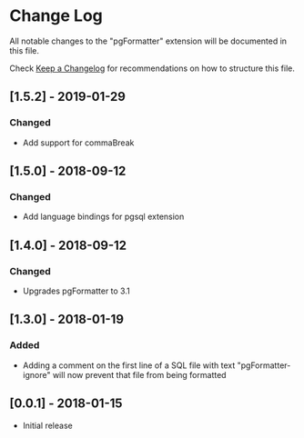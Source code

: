 # Change Log

All notable changes to the "pgFormatter" extension will be documented in this file.

Check [Keep a Changelog](http://keepachangelog.com/) for recommendations on how to structure this file.

## [1.5.2] - 2019-01-29

### Changed

* Add support for commaBreak

## [1.5.0] - 2018-09-12

### Changed

* Add language bindings for pgsql extension

## [1.4.0] - 2018-09-12

### Changed

* Upgrades pgFormatter to 3.1

## [1.3.0] - 2018-01-19

### Added

* Adding a comment on the first line of a SQL file with text "pgFormatter-ignore" will now prevent that file from being formatted

## [0.0.1] - 2018-01-15

* Initial release

